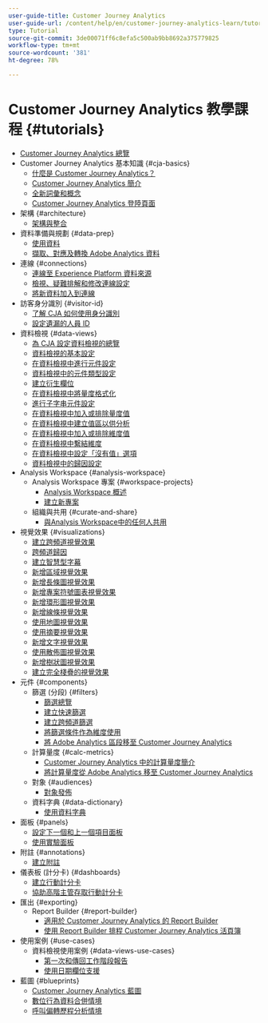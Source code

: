 ```yaml
---
user-guide-title: Customer Journey Analytics
user-guide-url: /content/help/en/customer-journey-analytics-learn/tutorials/overview.html
type: Tutorial
source-git-commit: 3de00071ff6c8efa5c500ab9bb8692a375779825
workflow-type: tm+mt
source-wordcount: '381'
ht-degree: 78%

---
```



# Customer Journey Analytics 教學課程 {#tutorials}

+ [Customer Journey Analytics 總覽](overview.md)
+ Customer Journey Analytics 基本知識 {#cja-basics}
   + [什麼是 Customer Journey Analytics？](cja-basics/what-is-customer-journey-analytics.md)
   + [Customer Journey Analytics 簡介](cja-basics/understanding-customer-journey-analytics.md)
   + [全新詞彙和概念](cja-basics/new-terms-and-concepts-in-cja.md)
   + [Customer Journey Analytics 登陸頁面](cja-basics/customer-journey-analytics-landing-page.md)
+ 架構 {#architecture}
   + [架構與整合](architecture/architecture-and-integrations-of-cja.md)
+ 資料準備與規劃 {#data-prep}
   + [使用資料](data-prep/working-with-data-in-cja.md)
   + [擷取、對應及轉換 Adobe Analytics 資料](data-prep/ingest-map-and-transform-adobe-analytics-data.md)
+ 連線 {#connections}
   + [連線至 Experience Platform 資料來源](connections/connecting-customer-journey-analytics-to-data-sources-in-platform.md)
   + [檢視、疑難排解和修改連線設定](connections/connections-details-experience-in-cja.md)
   + [將新資料加入到連線](connections/add-past-data-to-an-existing-connection-in-cja.md)
+ 訪客身分識別 {#visitor-id}
   + [了解 CJA 如何使用身分識別](visitor-id/understanding-how-customer-journey-analytics-uses-identity.md)
   + [設定遺漏的人員 ID](visitor-id/configure-missing-person-id.md)
+ 資料檢視 {#data-views}
   + [為 CJA 設定資料檢視的總覽](data-views/overview-of-configuring-data-views-for-cja.md)
   + [資料檢視的基本設定](data-views/basic-configuration-for-data-views.md)
   + [在資料檢視中進行元件設定](data-views/configuring-component-settings-in-data-views.md)
   + [資料檢視中的元件類型設定](data-views/component-type-settings-in-data-views.md)
   + [建立衍生欄位](data-views/derived-fields-in-cja.md)
   + [在資料檢視中將量度格式化](data-views/formatting-metrics-in-data-views.md)
   + [進行子字串元件設定](data-views/configure-substring-component-settings.md)
   + [在資料檢視中加入或排除量度值](data-views/include-or-exclude-metric-values-in-data-views.md)
   + [在資料檢視中建立值區以供分析](data-views/creating-value-buckets-in-data-views-for-analysis.md)
   + [在資料檢視中加入或排除維度值](data-views/include-or-exclude-dimension-values-in-data-views.md)
   + [在資料檢視中繫結維度](data-views/binding-dimensions-in-data-views.md)
   + [在資料檢視中設定「沒有值」選項](data-views/configure-no-value-options-in-data-views.md)
   + [資料檢視中的歸因設定](data-views/attribution-settings-in-data-views.md)
+ Analysis Workspace {#analysis-workspace}
   + Analysis Workspace 專案 {#workspace-projects}
      + [Analysis Workspace 概述](analysis-workspace/workspace-projects/analysis-workspace-overview.md)
      + [建立新專案](analysis-workspace/workspace-projects/build-a-new-project.md)
   + 組織與共用 {#curate-and-share}
      + [與Analysis Workspace中的任何人共用](analysis-workspace/curate-and-share/share-with-anyone-in-analysis-workspace.md)
+ 視覺效果 {#visualizations}
   + [建立跨頻道視覺效果](visualizations/creating-cross-channel-visualizations-in-customer-journey-analytics.md)
   + [跨頻道歸因](visualizations/cross-channel-attribution-in-customer-journey-analytics.md)
   + [建立智慧型字幕](visualizations/intelligent-captions.md)
   + [新增區域視覺效果](visualizations/add-area-visualizations.md)
   + [新增長條圖視覺效果](visualizations/add-bar-visualizations.md)
   + [新增專案符號圖表視覺效果](visualizations/add-bullet-graph-visualizations.md)
   + [新增環形圖視覺效果](visualizations/add-donut-visualizations.md)
   + [新增線條視覺效果](visualizations/add-line-visualizations.md)
   + [使用地圖視覺效果](visualizations/use-map-visualization.md)
   + [使用摘要視覺效果](visualizations/use-summary-visualizations.md)
   + [新增文字視覺效果](visualizations/add-text-visualizations.md)
   + [使用散佈圖視覺效果](visualizations/use-scatterplot-visualizations.md)
   + [新增樹狀圖視覺效果](visualizations/add-treemap-visualizations.md)
   + [建立完全棧疊的視覺效果](visualizations/create-stacked-visualizations.md)
+ 元件 {#components}
   + 篩選 (分段) {#filters}
      + [篩選總覽](components/filters/introduction-to-filters-in-cja.md)
      + [建立快速篩選](components/filters/create-a-quick-filter.md)
      + [建立跨頻道篩選](components/filters/creating-cross-channel-filters-in-customer-journey-analytics.md)
      + [將篩選條件作為維度使用](components/filters/use-filters-as-dimensions.md)
      + [將 Adobe Analytics 區段移至 Customer Journey Analytics](components/filters/moving-adobe-analytics-segments-to-customer-journey-analytics.md)
   + 計算量度 {#calc-metrics}
      + [Customer Journey Analytics 中的計算量度簡介](components/calc-metrics/introduction-to-calculated-metrics-in-customer-journey-analytics.md)
      + [將計算量度從 Adobe Analytics 移至 Customer Journey Analytics](components/calc-metrics/moving-your-calculated-metrics-from-adobe-analytics-to-customer-journey-analytics.md)
   + 對象 {#audiences}
      + [對象發佈](components/audiences/audience-publishing-for-cja.md)
   + 資料字典 {#data-dictionary}
      + [使用資料字典](components/data-dictionary/use-data-dictionary.md)
+ 面板 {#panels}
   + [設定下一個和上一個項目面板](panels/configure-next-previous-item-panel.md)
   + [使用實驗面板](panels/use-the-experimentation-panel.md)
+ 附註 {#annotations}
   + [建立附註](components/create-an-annotation.md)
+ 儀表板 (計分卡) {#dashboards}
   + [建立行動計分卡](dashboards/create-a-mobile-scorecard.md)
   + [協助高階主管存取行動計分卡](dashboards/assist-executives-to-access-mobile-scorecards.md)
+ 匯出 {#exporting}
   + Report Builder {#report-builder}
      + [適用於 Customer Journey Analytics 的 Report Builder](exporting/report-builder/report-builder-for-customer-journey-analytics.md)
      + [使用 Report Builder 排程 Customer Journey Analytics 活頁簿](exporting/report-builder/schedule-cja-workbooks-using-report-builder.md)
+ 使用案例 {#use-cases}
   + 資料檢視使用案例 {#data-views-use-cases}
      + [第一次和傳回工作階段報告](use-cases/data-views-use-cases/first-time-and-returning-sessions.md)
      + [使用日期欄位支援](use-cases/data-views-use-cases/leverage-date-field-support.md)
+ 藍圖 {#blueprints}
   + [Customer Journey Analytics 藍圖](https://experienceleague.adobe.com/docs/blueprints-learn/architecture/customer-journey-analytics/overview.html)
   + [數位行為資料合併情境](https://experienceleague.adobe.com/docs/analytics-platform/using/cja-usecases/cross-channel/cross-channel.html)
   + [呼叫偏轉歷程分析情境](https://experienceleague.adobe.com/docs/analytics-platform/using/cja-usecases/cross-channel/call-center.html)

